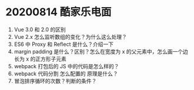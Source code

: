 # 20200814 酷家乐电面

1. Vue 3.0 和 2.0 的区别
2. Vue 2.x 怎么监听数组的变化？为什么这么处理？
3. ES6 中 Proxy 和 Reflect 是什么？介绍一下
4. margin padding 是什么？区别？怎么在宽度为 x 的父元素中，怎么画一个边长为 x 的正方形子元素
5. webpack 打包后的 JS 中的代码是怎么样的？
6. webpack 代码分割 怎么配置的 原理是什么？
7. 冒泡排序循环的次数？判断的条件？
